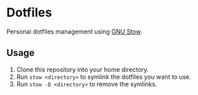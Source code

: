 # Dotfiles

Personal dotfiles management using [GNU Stow](https://www.gnu.org/software/stow/).

## Usage
 
1. Clone this repository into your home directory.
2. Run `stow <directory>` to symlink the dotfiles you want to use.
3. Run `stow -D <directory>` to remove the symlinks.

